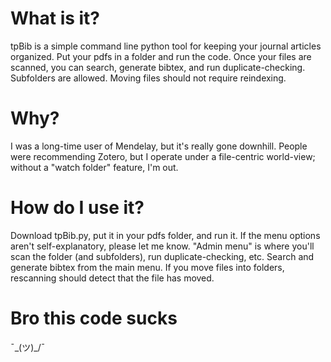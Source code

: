 # What is it?
tpBib is a simple command line python tool for keeping your journal articles organized. Put your pdfs in a folder and run the code. Once your files are scanned, you can search, generate bibtex, and run duplicate-checking. Subfolders are allowed. Moving files should not require reindexing. 

# Why?
I was a long-time user of Mendelay, but it's really gone downhill. People were recommending Zotero, but I operate under a file-centric world-view; without a "watch folder" feature, I'm out. 

# How do I use it?
Download tpBib.py, put it in your pdfs folder, and run it. If the menu options aren't self-explanatory, please let me know. "Admin menu" is where you'll scan the folder (and subfolders), run duplicate-checking, etc. Search and generate bibtex from the main menu. If you move files into folders, rescanning should detect that the file has moved. 

# Bro this code sucks
¯\_(ツ)_/¯
